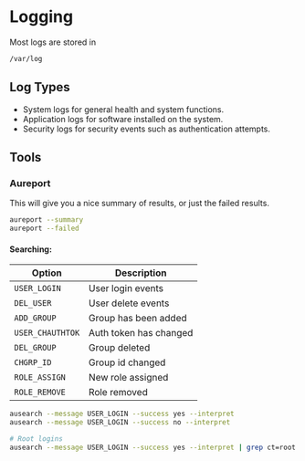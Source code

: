 # Logging

Most logs are stored in 
```sh
/var/log
```

## Log Types
- System logs for general health and system functions. 
- Application logs for software installed on the system.
- Security logs for security events such as authentication attempts.

## Tools

### Aureport
This will give you a nice summary of results, or just the failed results.
```sh
aureport --summary
aureport --failed
```

#### Searching:

| Option | Description |
| ------ | ----------- |
`USER_LOGIN`| User login events |
`DEL_USER`| User delete events |
`ADD_GROUP`| Group has been added |
`USER_CHAUTHTOK` | Auth token has changed |
`DEL_GROUP`| Group deleted |
`CHGRP_ID`| Group id changed |
`ROLE_ASSIGN`| New role assigned |
`ROLE_REMOVE` | Role removed |

```sh
ausearch --message USER_LOGIN --success yes --interpret
ausearch --message USER_LOGIN --success no --interpret

# Root logins
ausearch --message USER_LOGIN --success yes --interpret | grep ct=root | wc -l
```


